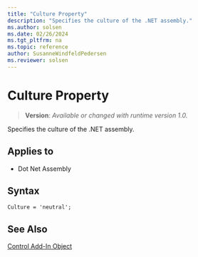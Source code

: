 ```yaml
---
title: "Culture Property"
description: "Specifies the culture of the .NET assembly."
ms.author: solsen
ms.date: 02/26/2024
ms.tgt_pltfrm: na
ms.topic: reference
author: SusanneWindfeldPedersen
ms.reviewer: solsen
---
```

[//]: # (START>DO_NOT_EDIT)
[//]: # (IMPORTANT:Do not edit any of the content between here and the END>DO_NOT_EDIT.)
[//]: # (Any modifications should be made in the .xml files in the ModernDev repo.)
# Culture Property
> **Version**: _Available or changed with runtime version 1.0._

Specifies the culture of the .NET assembly.

## Applies to
-   Dot Net Assembly

[//]: # (IMPORTANT: END>DO_NOT_EDIT)


## Syntax
```AL
Culture = 'neutral';
```

## See Also

[Control Add-In Object](../devenv-control-addin-object.md)   